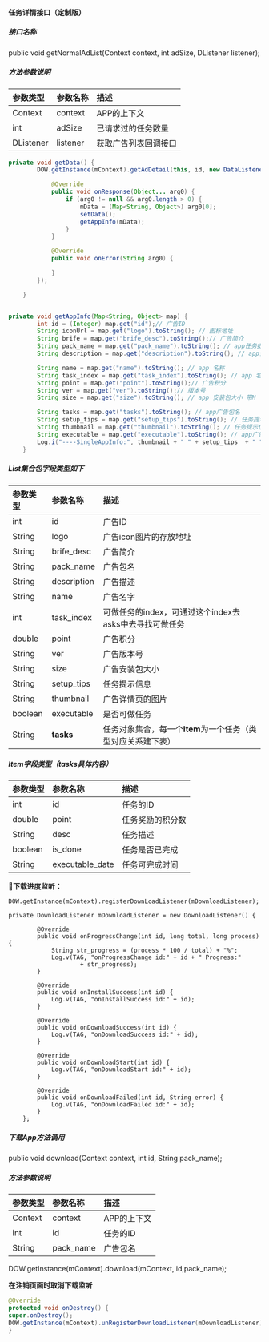 #### 任务详情接口（定制版）

##### 接口名称

public void getNormalAdList\(Context context, int adSize, DListener listener\);

##### 方法参数说明

| 参数类型 | 参数名称 | 描述 |
| :--- | :--- | :--- |
| Context | context | APP的上下文 |
| int | adSize | 已请求过的任务数量 |
| DListener | listener | 获取广告列表回调接口 |

```java
private void getData() {
        DOW.getInstance(mContext).getAdDetail(this, id, new DataListener() {

            @Override
            public void onResponse(Object... arg0) {
                if (arg0 != null && arg0.length > 0) {
                    mData = (Map<String, Object>) arg0[0];
                    setData();
                    getAppInfo(mData);
                }
            }

            @Override
            public void onError(String arg0) {

            }
        });

    }


private void getAppInfo(Map<String, Object> map) {
        int id = (Integer) map.get("id");// 广告ID
        String iconUrl = map.get("logo").toString(); // 图标地址
        String brife = map.get("brife_desc").toString();// 广告简介
        String pack_name = map.get("pack_name").toString(); // app任务提示信息
        String description = map.get("description").toString(); // app任务描述

        String name = map.get("name").toString(); // app 名称
        String task_index = map.get("task_index").toString(); // app 名称
        String point = map.get("point").toString();// 广告积分
        String ver = map.get("ver").toString();// 版本号
        String size = map.get("size").toString(); // app 安装包大小 带M

        String tasks = map.get("tasks").toString(); // app广告包名
        String setup_tips = map.get("setup_tips").toString(); // 任务提示信息
        String thumbnail = map.get("thumbnail").toString(); // 任务提示信息
        String executable = map.get("executable").toString(); // app广告包名
        Log.i("----SingleAppInfo:", thumbnail + " " + setup_tips  + " " + tasks);
    }
```

##### List集合包字段类型如下

| 参数类型 | 参数名称 | 描述 |
| :--- | :--- | :--- |
| int | id | 广告ID |
| String | logo | 广告icon图片的存放地址 |
| String | brife\_desc | 广告简介 |
| String | pack\_name | 广告包名 |
| String | description | 广告描述 |
| String | name | 广告名字 |
| int | task\_index | 可做任务的index，可通过这个index去asks中去寻找可做任务 |
| double | point | 广告积分 |
| String | ver | 广告版本号 |
| String | size | 广告安装包大小 |
| String | setup\_tips | 任务提示信息 |
| String | thumbnail | 广告详情页的图片 |
| boolean | executable | 是否可做任务 |
| String | **tasks** | 任务对象集合，每一个**Item**为一个任务（类型对应关系建下表） |

##### Item字段类型（tasks具体内容）

| 参数类型 | 参数名称 | 描述 |
| :--- | :--- | :--- |
| int | id | 任务的ID |
| double | point | 任务奖励的积分数 |
| String | desc | 任务描述 |
| boolean | is\_done | 任务是否已完成 |
| String | executable\_date | 任务可完成时间 |

** 下载进度监听：**

```
DOW.getInstance(mContext).registerDownLoadListener(mDownloadListener);

private DownloadListener mDownloadListener = new DownloadListener() {

        @Override
        public void onProgressChange(int id, long total, long process) {
            String str_progress = (process * 100 / total) + "%";
            Log.v(TAG, "onProgressChange id:" + id + " Progress:"
                    + str_progress);
        }

        @Override
        public void onInstallSuccess(int id) {
            Log.v(TAG, "onInstallSuccess id:" + id);
        }

        @Override
        public void onDownloadSuccess(int id) {
            Log.v(TAG, "onDownloadSuccess id:" + id);
        }

        @Override
        public void onDownloadStart(int id) {
            Log.v(TAG, "onDownloadStart id:" + id);
        }

        @Override
        public void onDownloadFailed(int id, String error) {
            Log.v(TAG, "onDownloadFailed id:" + id);
        }
    };
```

#####  **下载App方法调用**

public void download\(Context context, int id, String pack\_name\);

##### 方法参数说明

| 参数类型 | 参数名称 | 描述 |
| :--- | :--- | :--- |
| Context | context | APP的上下文 |
| int | id | 任务的ID |
| String | pack\_name | 广告包名 |

DOW.getInstance\(mContext\).download\(mContext, id,pack\_name\);

**在注销页面时取消下载监听**

```java
@Override
protected void onDestroy() {
super.onDestroy();
DOW.getInstance(mContext).unRegisterDownloadListener(mDownloadListener);
}
```

 

